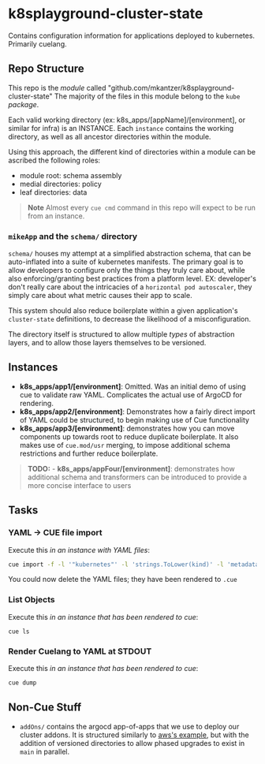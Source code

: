 # k8splayground-cluster-state
Contains configuration information for applications deployed to kubernetes. Primarily cuelang.

## Repo Structure

This repo is the _module_ called "github.com/mkantzer/k8splayground-cluster-state"
The majority of the files in this module belong to the `kube` _package_.

Each valid working directory (ex: k8s_apps/[appName]/[environment], or similar for infra) is an INSTANCE. Each `instance` contains the working directory, as well as all ancestor directories within the module. 

Using this approach, the different kind of directories within a module can be ascribed the following roles:
- module root: schema assembly
- medial directories: policy
- leaf directories: data

> **Note**
> Almost every `cue cmd` command in this repo will expect to be run from an instance.

### `mikeApp` and the `schema/` directory

`schema/` houses my attempt at a simplified abstraction schema, that can be auto-inflated into a suite of kubernetes manifests. The primary goal is to allow developers to configure only the things they truly care about, while also enforcing/granting best practices from a platform level. EX: developer's don't really care about the intricacies of a `horizontal pod autoscaler`, they simply care about what metric causes their app to scale.

This system should also reduce boilerplate within a given application's `cluster-state` definitions, to decrease the likelihood of a misconfiguration.

The directory itself is structured to allow multiple _types_ of abstraction layers, and to allow those layers themselves to be versioned. 

## Instances

- **k8s_apps/app1/[environment]**: Omitted. Was an initial demo of using cue to validate raw YAML. Complicates the actual use of ArgoCD for rendering.
- **k8s_apps/app2/[environment]**: Demonstrates how a fairly direct import of YAML could be structured, to begin making use of Cue functionality
- **k8s_apps/app3/[environment]**: demonstrates how you can move components up towards root to reduce duplicate boilerplate. It also makes use of `cue.mod/usr` merging, to impose additional schema restrictions and further reduce boilerplate.

> **TODO:** - **k8s_apps/appFour/[environment]**: demonstrates how additional schema and transformers can be introduced to provide a more concise interface to users

## Tasks

### YAML -> CUE file import

Execute this _in an instance with YAML files_:
```sh
cue import -f -l '"kubernetes"' -l 'strings.ToLower(kind)' -l 'metadata.name' -p kube *.yaml
```
You could now delete the YAML files; they have been rendered to `.cue`

### List Objects

Execute this _in an instance that has been rendered to cue_:
```
cue ls
```

### Render Cuelang to YAML at STDOUT

Execute this _in an instance that has been rendered to cue_:
```sh
cue dump
```

## Non-Cue Stuff
- `addOns/` contains the argocd app-of-apps that we use to deploy our cluster addons. It is structured similarly to [aws's example](https://github.com/aws-samples/eks-blueprints-add-ons), but with the addition of versioned directories to allow phased upgrades to exist in `main` in parallel.